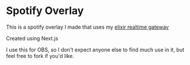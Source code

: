 # Spotify Overlay

This is a spotify overlay I made that uses my [elixir realtime gateway](https://dstn.to/gateway)

Created using Next.js

I use this for OBS, so I don't expect anyone else to find much use in it, but feel free to fork if you'd like.
